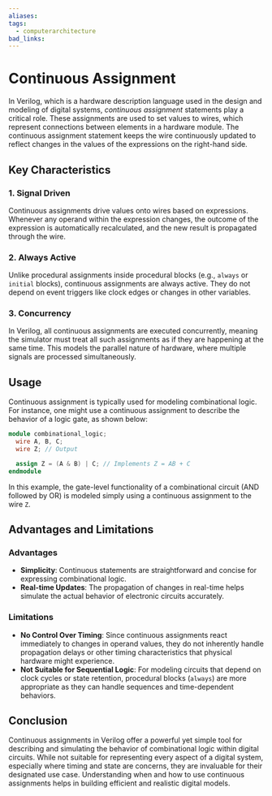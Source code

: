 ```yaml
---
aliases:
tags:
  - computerarchitecture
bad_links:
---
```

# Continuous Assignment

In Verilog, which is a hardware description language used in the design and modeling of digital systems, *continuous assignment* statements play a critical role. These assignments are used to set values to wires, which represent connections between elements in a hardware module. The continuous assignment statement keeps the wire continuously updated to reflect changes in the values of the expressions on the right-hand side.

## Key Characteristics

### 1. Signal Driven
Continuous assignments drive values onto wires based on expressions. Whenever any operand within the expression changes, the outcome of the expression is automatically recalculated, and the new result is propagated through the wire.

### 2. Always Active
Unlike procedural assignments inside procedural blocks (e.g., `always` or `initial` blocks), continuous assignments are always active. They do not depend on event triggers like clock edges or changes in other variables.

### 3. Concurrency
In Verilog, all continuous assignments are executed concurrently, meaning the simulator must treat all such assignments as if they are happening at the same time. This models the parallel nature of hardware, where multiple signals are processed simultaneously.

## Usage

Continuous assignment is typically used for modeling combinational logic. For instance, one might use a continuous assignment to describe the behavior of a logic gate, as shown below:

```verilog
module combinational_logic;
  wire A, B, C;
  wire Z; // Output

  assign Z = (A & B) | C; // Implements Z = AB + C
endmodule
```

In this example, the gate-level functionality of a combinational circuit (AND followed by OR) is modeled simply using a continuous assignment to the wire `Z`.

## Advantages and Limitations

### Advantages
- **Simplicity**: Continuous statements are straightforward and concise for expressing combinational logic.
- **Real-time Updates**: The propagation of changes in real-time helps simulate the actual behavior of electronic circuits accurately.

### Limitations
- **No Control Over Timing**: Since continuous assignments react immediately to changes in operand values, they do not inherently handle propagation delays or other timing characteristics that physical hardware might experience.
- **Not Suitable for Sequential Logic**: For modeling circuits that depend on clock cycles or state retention, procedural blocks (`always`) are more appropriate as they can handle sequences and time-dependent behaviors.

## Conclusion

Continuous assignments in Verilog offer a powerful yet simple tool for describing and simulating the behavior of combinational logic within digital circuits. While not suitable for representing every aspect of a digital system, especially where timing and state are concerns, they are invaluable for their designated use case. Understanding when and how to use continuous assignments helps in building efficient and realistic digital models.